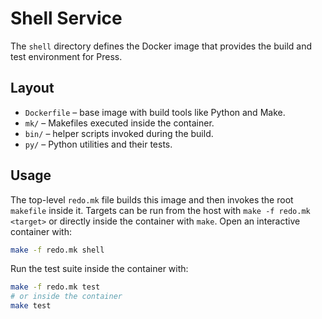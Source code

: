 # Shell Service

The `shell` directory defines the Docker image that provides the build and test
environment for Press.

## Layout

- `Dockerfile` – base image with build tools like Python and Make.
- `mk/` – Makefiles executed inside the container.
- `bin/` – helper scripts invoked during the build.
- `py/` – Python utilities and their tests.

## Usage

The top-level `redo.mk` file builds this image and then invokes the root
`makefile` inside it. Targets can be run from the host with
`make -f redo.mk <target>` or directly inside the container with `make`.
Open an interactive container with:

```bash
make -f redo.mk shell
```

Run the test suite inside the container with:

```bash
make -f redo.mk test
# or inside the container
make test
```

